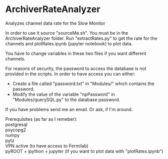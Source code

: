 # ArchiverRateAnalyzer
Analyzes channel data rate for the Slow Monitor

In order to use it source "sourceMe.sh". You must be in the ArchiverRateAnalyzer folder.
Run "extractRates.py" to get the rate for the channels and plotRates.ipynb (jupyter notebook) to plot data.

You have to change variables in these two files if you want different channels.

For reasons of security, the password to access the database is not provided in the scripts. In order to have access you can either:
- Create a file called "password.txt" in "Modules/" which contains the password.
- Modify the value of the variable "npPassword" in "Modules/querySQL.py" to the database password.

If you have problems send me an email. Or ask, if I'm around.

Prerequisites (as far as I remeber):<br/>
postgresql<br/>
psycopg2<br/>
numpy<br/>
pytz<br/>
VPN active (to have access to Fermilab)<br/>
pyROOT + ipython + jupyter (if you want to plot data with "plotRates.ipynb")
